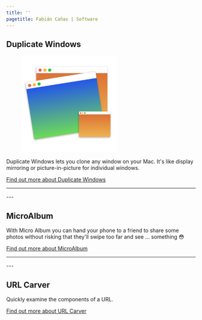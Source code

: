 ```yaml
---
title: ''
pagetitle: Fabián Cañas | Software
---
```


## Duplicate Windows
<figure><img src='/img/DW512x512@2x.png' width=256></figure>

Duplicate Windows lets you clone any window on your Mac. It's like display mirroring or picture-in-picture for individual windows.

[Find out more about Duplicate Windows](duplicate-windows.html)

<hr style='clear: both;' />
---

## MicroAlbum

With Micro Album you can hand your phone to a friend to share some photos without risking that they'll swipe too far and see … something 😳

[Find out more about MicroAlbum](/MicroAlbum/)

<hr style='clear: both;' />
---

## URL Carver

Quickly examine the components of a URL.

[Find out more about URL Carver](url-carver/)

